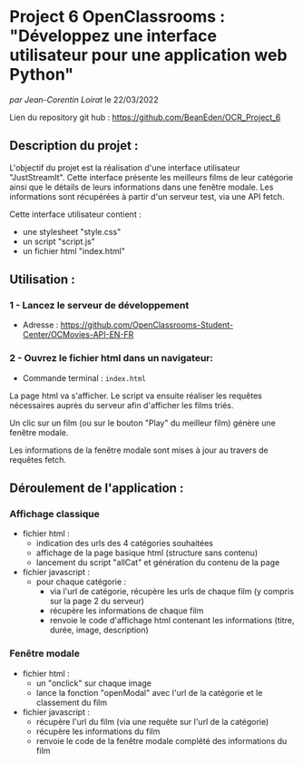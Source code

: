 # Project 6 OpenClassrooms : "Développez une interface utilisateur pour une application web Python"
*par Jean-Corentin Loirat*
le 22/03/2022

Lien du repository git hub : https://github.com/BeanEden/OCR_Project_6

## Description du projet :

L'objectif du projet est la réalisation d'une interface utilisateur "JustStreamIt". 
Cette interface présente les meilleurs films de leur catégorie ainsi que le détails de leurs informations dans une fenêtre modale.
Les informations sont récupérées à partir d'un serveur test, via une API fetch.

Cette interface utilisateur contient :
 * une stylesheet "style.css"
 * un script "script.js"
 * un fichier html "index.html"


## Utilisation :

### 1 - Lancez le serveur de développement 
* Adresse : https://github.com/OpenClassrooms-Student-Center/OCMovies-API-EN-FR

### 2 - Ouvrez le fichier html dans un navigateur:
* Commande terminal : `index.html`

La page html va s'afficher. Le script va ensuite réaliser les requêtes nécessaires auprès du serveur afin d'afficher les films triés.

Un clic sur un film (ou sur le bouton "Play" du meilleur film) génère une fenêtre modale.

Les informations de la fenêtre modale sont mises à jour au travers de requêtes fetch.


## Déroulement de l'application :

### Affichage classique
* fichier html : 
    * indication des urls des 4 catégories souhaitées
    * affichage de la page basique html (structure sans contenu)
    * lancement du script "allCat" et génération du contenu de la page
* fichier javascript : 
    * pour chaque catégorie :
      * via l'url de catégorie, récupère les urls de chaque film (y compris sur la page 2 du serveur)
      * récupère les informations de chaque film
      * renvoie le code d'affichage html contenant les informations (titre, durée, image, description)

### Fenêtre modale
* fichier html : 
  * un "onclick" sur chaque image
  * lance la fonction "openModal" avec l'url de la catégorie et le classement du film
* fichier javascript : 
  * récupère l'url du film (via une requête sur l'url de la catégorie)
  * récupère les informations du film
  * renvoie le code de la fenêtre modale complété des informations du film
